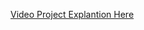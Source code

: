 [Video Project Explantion Here](https://www.youtube.com/watch?v=kTo-flT5xzg&ab_channel=fefranceschini)

